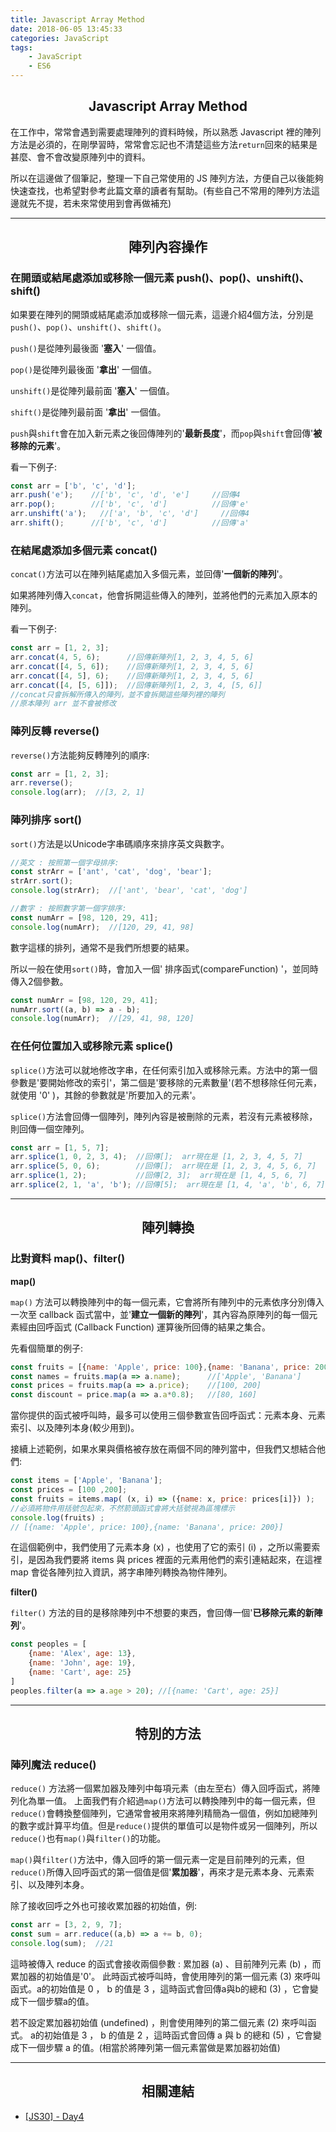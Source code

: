 ```yaml
---
title: Javascript Array Method
date: 2018-06-05 13:45:33
categories: JavaScript
tags: 
    - JavaScript
    - ES6
---
```



## <center>Javascript Array Method</center>
在工作中，常常會遇到需要處理陣列的資料時候，所以熟悉 Javascript 裡的陣列方法是必須的，在剛學習時，常常會忘記也不清楚這些方法`return`回來的結果是甚麼、會不會改變原陣列中的資料。  

所以在這邊做了個筆記，整理一下自己常使用的 JS 陣列方法，方便自己以後能夠快速查找，也希望對參考此篇文章的讀者有幫助。(有些自己不常用的陣列方法這邊就先不提，若未來常使用到會再做補充)

---

## <center> 陣列內容操作</center>

### 在開頭或結尾處添加或移除一個元素 push()、pop()、unshift()、shift()


如果要在陣列的開頭或結尾處添加或移除一個元素，這邊介紹4個方法，分別是`push()`、`pop()`、`unshift()`、`shift()`。

`push()`是從陣列最後面 '**塞入**' 一個值。

`pop()`是從陣列最後面 '**拿出**' 一個值。

`unshift()`是從陣列最前面 '**塞入**' 一個值。

`shift()`是從陣列最前面 '**拿出**' 一個值。

`push`與`shift`會在加入新元素之後回傳陣列的'**最新長度**'，而`pop`與`shift`會回傳'**被移除的元素**'。    

看一下例子:
```js
const arr = ['b', 'c', 'd'];
arr.push('e');    //['b', 'c', 'd', 'e']     //回傳4
arr.pop();        //['b', 'c', 'd']          //回傳'e'
arr.unshift('a');   //['a', 'b', 'c', 'd']     //回傳4
arr.shift();      //['b', 'c', 'd']          //回傳'a'
```

### 在結尾處添加多個元素 concat()


`concat()`方法可以在陣列結尾處加入多個元素，並回傳'**一個新的陣列**'。

如果將陣列傳入`concat`，他會拆開這些傳入的陣列，並將他們的元素加入原本的陣列。

看一下例子:
```js
const arr = [1, 2, 3];
arr.concat(4, 5, 6);      //回傳新陣列[1, 2, 3, 4, 5, 6]
arr.concat([4, 5, 6]);    //回傳新陣列[1, 2, 3, 4, 5, 6]
arr.concat([4, 5], 6);    //回傳新陣列[1, 2, 3, 4, 5, 6]
arr.concat([4, [5, 6]]);  //回傳新陣列[1, 2, 3, 4, [5, 6]]
//concat只會拆解所傳入的陣列，並不會拆開這些陣列裡的陣列
//原本陣列 arr 並不會被修改
```

### 陣列反轉 reverse()


`reverse()`方法能夠反轉陣列的順序:
```js
const arr = [1, 2, 3];
arr.reverse();   
console.log(arr);  //[3, 2, 1]
```

### 陣列排序 sort()


`sort()`方法是以Unicode字串碼順序來排序英文與數字。

```js
//英文 : 按照第一個字母排序:
const strArr = ['ant', 'cat', 'dog', 'bear'];
strArr.sort();
console.log(strArr);  //['ant', 'bear', 'cat', 'dog']

//數字 : 按照數字第一個字排序:
const numArr = [98, 120, 29, 41];
console.log(numArr);  //[120, 29, 41, 98]
```

數字這樣的排列，通常不是我們所想要的結果。

所以一般在使用`sort()`時，會加入一個' 排序函式(compareFunction) '，並同時傳入2個參數。

```js
const numArr = [98, 120, 29, 41];
numArr.sort((a, b) => a - b);
console.log(numArr);  //[29, 41, 98, 120]
```

### 在任何位置加入或移除元素 splice()


`splice()`方法可以就地修改字串，在任何索引加入或移除元素。方法中的第一個參數是'要開始修改的索引'，第二個是'要移除的元素數量'(若不想移除任何元素，就使用 '0' )，其餘的參數就是'所要加入的元素'。

`splice()`方法會回傳一個陣列，陣列內容是被刪除的元素，若沒有元素被移除，則回傳一個空陣列。

```js
const arr = [1, 5, 7];      
arr.splice(1, 0, 2, 3, 4);  //回傳[];  arr現在是 [1, 2, 3, 4, 5, 7]
arr.splice(5, 0, 6);        //回傳[];  arr現在是 [1, 2, 3, 4, 5, 6, 7]
arr.splice(1, 2);           //回傳[2, 3];  arr現在是 [1, 4, 5, 6, 7]
arr.splice(2, 1, 'a', 'b'); //回傳[5];  arr現在是 [1, 4, 'a', 'b', 6, 7]
```

---

## <center> 陣列轉換 </center>

### 比對資料 map()、filter()

**map()**

`map()` 方法可以轉換陣列中的每一個元素，它會將所有陣列中的元素依序分別傳入一次至 callback 函式當中，並'**建立一個新的陣列**'，其內容為原陣列的每一個元素經由回呼函式 (Callback Function) 運算後所回傳的結果之集合。

先看個簡單的例子:
```js
const fruits = [{name: 'Apple', price: 100},{name: 'Banana', price: 200}];
const names = fruits.map(a => a.name);      //['Apple', 'Banana']
const prices = fruits.map(a => a.price);    //[100, 200]
const discount = price.map(a => a.a*0.8);   //[80, 160]
```
當你提供的函式被呼叫時，最多可以使用三個參數宣告回呼函式：元素本身、元素索引、以及陣列本身(較少用到)。

接續上述範例，如果水果與價格被存放在兩個不同的陣列當中，但我們又想結合他們:
```js
const items = ['Apple', 'Banana'];
const prices = [100 ,200];
const fruits = items.map( (x, i) => ({name: x, price: prices[i]}) );
//必須將物件用括號包起來，不然箭頭函式會將大括號視為區塊標示
console.log(fruits) ;
// [{name: 'Apple', price: 100},{name: 'Banana', price: 200}]
```
在這個範例中，我們使用了元素本身 (x) ，也使用了它的索引 (i) ，之所以需要索引，是因為我們要將 items 與 prices 裡面的元素用他們的索引連結起來，在這裡 map 會從各陣列拉入資訊，將字串陣列轉換為物件陣列。

**filter()**

`filter()` 方法的目的是移除陣列中不想要的東西，會回傳一個'**已移除元素的新陣列**'。
```js
const peoples = [
    {name: 'Alex', age: 13},
    {name: 'John', age: 19},
    {name: 'Cart', age: 25}
]
peoples.filter(a => a.age > 20); //[{name: 'Cart', age: 25}]
```

---

## <center> 特別的方法 </center>

### 陣列魔法 reduce()


`reduce()` 方法將一個累加器及陣列中每項元素（由左至右）傳入回呼函式，將陣列化為單一值。
上面我們有介紹過`map()`方法可以轉換陣列中的每一個元素，但`reduce()`會轉換整個陣列，它通常會被用來將陣列精簡為一個值，例如加總陣列的數字或計算平均值。但是`reduce()`提供的單值可以是物件或另一個陣列，所以`reduce()`也有`map()`與`filter()`的功能。

`map()`與`filter()`方法中，傳入回呼的第一個元素一定是目前陣列的元素，但`reduce()`所傳入回呼函式的第一個值是個'**累加器**'，再來才是元素本身、元素索引、以及陣列本身。

除了接收回呼之外也可接收累加器的初始值，例:
```js
const arr = [3, 2, 9, 7];
const sum = arr.reduce((a,b) => a += b, 0);
console.log(sum);  //21
```
這時被傳入 reduce 的函式會接收兩個參數 : 累加器 (a) 、目前陣列元素 (b) ，而累加器的初始值是'0'。
此時函式被呼叫時，會使用陣列的第一個元素 (3) 來呼叫函式。a的初始值是 0 ， b 的值是 3 ，這時函式會回傳a與b的總和 (3) ，它會變成下一個步驟a的值。

若不設定累加器初始值 (undefined) ，則會使用陣列的第二個元素 (2) 來呼叫函式。 a的初始值是 3 ， b 的值是 2 ，這時函式會回傳 a 與 b 的總和 (5) ，它會變成下一個步驟 a 的值。(相當於將陣列第一個元素當做是累加器初始值)

---

## <center> 相關連結 </center>

* [[JS30] - Day4](https://yehjing.github.io/Blog/2018/js30-4.html/)

